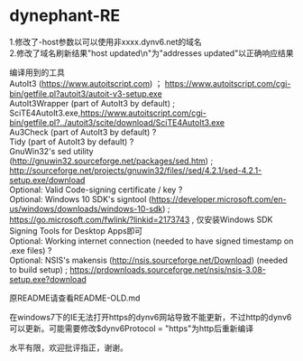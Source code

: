 # dynephant-RE
1.修改了-host参数以可以使用非xxxx.dynv6.net的域名  
2.修改了域名刷新结果"host updated\n"为"addresses updated"以正确响应结果  


编译用到的工具  
AutoIt3 (https://www.autoitscript.com) ； https://www.autoitscript.com/cgi-bin/getfile.pl?autoit3/autoit-v3-setup.exe  
AutoIt3Wrapper (part of AutoIt3 by default) ; SciTE4AutoIt3.exe,https://www.autoitscript.com/cgi-bin/getfile.pl?../autoit3/scite/download/SciTE4AutoIt3.exe  
Au3Check (part of AutoIt3 by default) ?  
Tidy (part of AutoIt3 by default) ?  
GnuWin32's sed utility (http://gnuwin32.sourceforge.net/packages/sed.htm) ; http://sourceforge.net/projects/gnuwin32/files//sed/4.2.1/sed-4.2.1-setup.exe/download  
Optional: Valid Code-signing certificate / key ?  
Optional: Windows 10 SDK's signtool (https://developer.microsoft.com/en-us/windows/downloads/windows-10-sdk) ; https://go.microsoft.com/fwlink/?linkid=2173743 , 仅安装Windows SDK Signing Tools for Desktop Apps即可   
Optional: Working internet connection (needed to have signed timestamp on .exe files) ?  
Optional: NSIS's makensis (http://nsis.sourceforge.net/Download) (needed to build setup) ; https://prdownloads.sourceforge.net/nsis/nsis-3.08-setup.exe?download  

原README请查看README-OLD.md

在windows7下的IE无法打开https的dynv6网站导致不能更新，不过http的dynv6可以更新。可能需要修改$dynv6Protocol = "https"为http后重新编译

水平有限，欢迎批评指正，谢谢。
